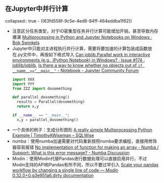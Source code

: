 ## 在Jupyter中并行计算
collapsed:: true
	- ((63fd558f-9c5e-4ed8-84ff-464eddba1f62))
- 注意区分任务类型，对于IO密集型任务并行计算可能增加开销，甚至导致内存爆满 [Multiprocessing in Python and Jupyter Notebooks on Windows · Bob Swinkels](https://bobswinkels.com/posts/multiprocessing-python-windows-jupyter/)
- Jupyter中只能对主进程执行并行计算，需要将要加速的计算包装成函数放在.py文件中，再按如下格式导入 [Can joblib.Parallel work in interactive environments (e.g., IPython Notebook) in Windows? · Issue #174 · joblib/joblib](https://github.com/joblib/joblib/issues/174), [Is there a way to know whether no objects out of `if __name__=="__main__"` - Notebook - Jupyter Community Forum](https://discourse.jupyter.org/t/is-there-a-way-to-know-whether-no-objects-out-of-if-name-main/7865)
  ```python
  import XXX
  import YYY
  from ZZZ import dosomething
  
  def parallel_dosomething()
  	results = Parallel(dosomething)
    return x,y
  
  if __name__ == "__main__":
  	x,y = parallel_dosomething()
  ```
- 一个具体的例子：生成分形图形 [A really simple Multiprocessing Python Example | TimothyAWiseman – SQLWise](https://timothyawiseman.wordpress.com/2012/12/21/a-really-simple-multiprocessing-python-example/)
- numba：使用numba加速需要对代码重新按照numba要求编程，直接用修饰器容易报错 [No implementation of function for making an array - Numba / Support: What is this error message? - Numba Discussion](https://numba.discourse.group/t/no-implementation-of-function-for-making-an-array/320)
- Modin：使用Modin代替Pandas进行数据处理可以直接启用并行，不过Modin支持的API和Pandas有所不同，所以不要过早引入 [Scale your pandas workflow by changing a single line of code — Modin 0.32.0+0.g3e951a6.dirty documentation](https://modin.readthedocs.io/en/stable/index.html)